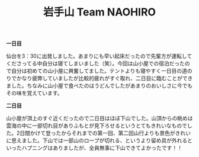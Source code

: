 ﻿---
title: 岩手山 Team NAOHIRO
---

**一日目**

仙台を3：30に出発しました。あまりにも早い起床だったので先輩方が運転してくださってる中自分は寝てしまいました（笑）。今回は山小屋での宿泊だったので自分は初めての山小屋に興奮してました。テントよりも寝やすく一日目の道のりでかなり疲弊していましたが比較的疲れがすぐ取れ、二日目に臨むことができました。ちなみに山小屋で食べたのはうどんでしたがあまりのおいしさに今でもその味を覚えています。

**二日目**

山小屋が頂上のすぐ近くだったので二日目はほぼ下山でした。山頂からの眺めは雲海の中に一部切れ目がありふもとが見下ろせるというとてもきれいなものでした。2日間かけて登ったからそれまでの第一回、第二回山行よりも景色がきれいに思えました。下山では一部山のロープが切れる、というより留め具が外れるといったハプニングはありましたが、全員無事に下山できてよかったです！！

